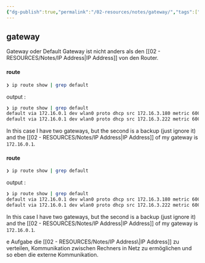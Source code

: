 ```yaml
---
{"dg-publish":true,"permalink":"/02-resources/notes/gateway/","tags":["netzwerk/gateway"],"noteIcon":"","updated":"2024-07-05T09:21:47.000+02:00"}
---
```


## gateway 

Gateway oder Default Gateway ist nicht anders als den [[02 - RESOURCES/Notes/IP Address\|IP Address]]  von den Router.

<div class="transclusion internal-embed is-loaded"><div class="markdown-embed">



#### route 
```bash
❯ ip route show | grep default
```
output :
```bash
❯ ip route show | grep default
default via 172.16.0.1 dev wlan0 proto dhcp src 172.16.3.180 metric 600 
default via 172.16.0.1 dev wlan0 proto dhcp src 172.16.3.222 metric 600 
```
In this case I have two gateways, but the second is a backup (just ignore it) and the [[02 - RESOURCES/Notes/IP Address\|IP Address]] of my gateway is `172.16.0.1`. 

</div></div>

<div class="transclusion internal-embed is-loaded"><div class="markdown-embed">



#### route 
```bash
❯ ip route show | grep default
```
output :
```bash
❯ ip route show | grep default
default via 172.16.0.1 dev wlan0 proto dhcp src 172.16.3.180 metric 600 
default via 172.16.0.1 dev wlan0 proto dhcp src 172.16.3.222 metric 600 
```
In this case I have two gateways, but the second is a backup (just ignore it) and the [[02 - RESOURCES/Notes/IP Address\|IP Address]] of my gateway is `172.16.0.1`. 

</div></div>
e Aufgabe die [[02 - RESOURCES/Notes/IP Address\|IP Address]] zu verteilen, Kommunikation zwischen Rechners in Netz zu ermöglichen und so eben die externe Kommunikation. 